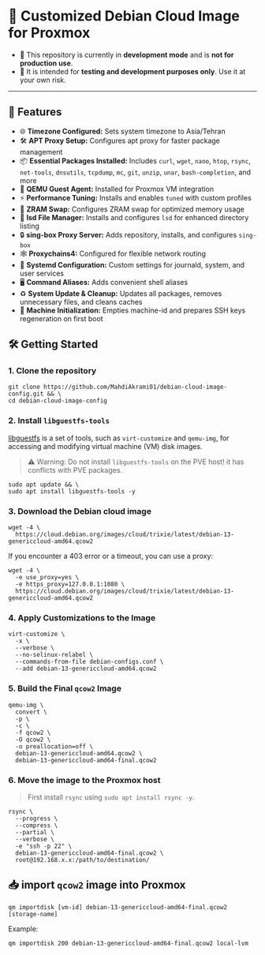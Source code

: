 # 🚀 Customized Debian Cloud Image for Proxmox

- 🛑 This repository is currently in **development mode** and is **not for production use**.
- 🚧 It is intended for **testing and development purposes only**. Use it at your own risk.

---

## 🧪 Features
- 🌐 **Timezone Configured:** Sets system timezone to Asia/Tehran
- 🛠️ **APT Proxy Setup:** Configures apt proxy for faster package management
- 📦 **Essential Packages Installed:** Includes `curl`, `wget`, `nano`, `htop`, `rsync`, `net-tools`, `dnsutils`, `tcpdump`, `mc`, `git`, `unzip`, `unar`, `bash-completion`, and more
- 🤖 **QEMU Guest Agent:** Installed for Proxmox VM integration
- ⚡ **Performance Tuning:** Installs and enables `tuned` with custom profiles
- 💽 **ZRAM Swap:** Configures ZRAM swap for optimized memory usage
- 📂 **lsd File Manager:** Installs and configures `lsd` for enhanced directory listing
- 🔒 **sing-box Proxy Server:** Adds repository, installs, and configures `sing-box`
- 🕸️ **Proxychains4:** Configured for flexible network routing
- 📝 **Systemd Configuration:** Custom settings for journald, system, and user services
- 🖥️ **Command Aliases:** Adds convenient shell aliases
- ♻️ **System Update & Cleanup:** Updates all packages, removes unnecessary files, and cleans caches
- 🔑 **Machine Initialization:** Empties machine-id and prepares SSH keys regeneration on first boot

## 🛠️ Getting Started

### 1. Clone the repository
```
git clone https://github.com/MahdiAkrami01/debian-cloud-image-config.git && \
cd debian-cloud-image-config
```

### 2. Install `libguestfs-tools`
[libguestfs](https://libguestfs.org/) is a set of tools, such as `virt-customize` and `qemu-img`, for accessing and modifying virtual machine (VM) disk images.

> ⚠️ Warning: Do not install `libguestfs-tools` on the PVE host!
> it has conflicts with PVE packages.

```shell
sudo apt update && \
sudo apt install libguestfs-tools -y
```

### 3. Download the Debian cloud image
```shell
wget -4 \
  https://cloud.debian.org/images/cloud/trixie/latest/debian-13-genericcloud-amd64.qcow2
```
If you encounter a 403 error or a timeout, you can use a proxy:
```shell
wget -4 \
  -e use_proxy=yes \
  -e https_proxy=127.0.0.1:1080 \
  https://cloud.debian.org/images/cloud/trixie/latest/debian-13-genericcloud-amd64.qcow2
```

### 4. Apply Customizations to the Image
```shell
virt-customize \
  -x \
  --verbose \
  --no-selinux-relabel \
  --commands-from-file debian-configs.conf \
  --add debian-13-genericcloud-amd64.qcow2
```

### 5. Build the Final `qcow2` Image
```shell
qemu-img \
  convert \
  -p \
  -c \
  -f qcow2 \
  -O qcow2 \
  -o preallocation=off \
  debian-13-genericcloud-amd64.qcow2 \
  debian-13-genericcloud-amd64-final.qcow2
```

### 6. Move the image to the Proxmox host
> First install `rsync` using `sudo apt install rsync -y`.
```shell
rsync \
  --progress \
  --compress \
  --partial \
  --verbose \
  -e "ssh -p 22" \
  debian-13-genericcloud-amd64-final.qcow2 \
  root@192.168.x.x:/path/to/destination/
```

## 📥 import `qcow2` image into Proxmox

```shell
qm importdisk [vm-id] debian-13-genericcloud-amd64-final.qcow2 [storage-name]
```

Example:

```shell
qm importdisk 200 debian-13-genericcloud-amd64-final.qcow2 local-lvm
```
